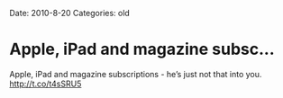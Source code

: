 Date: 2010-8-20
Categories: old

# Apple, iPad and magazine subsc...

Apple, iPad and magazine subscriptions - he’s just not that into you. <a href="http://t.co/t4sSRU5" rel="nofollow">http://t.co/t4sSRU5</a>
